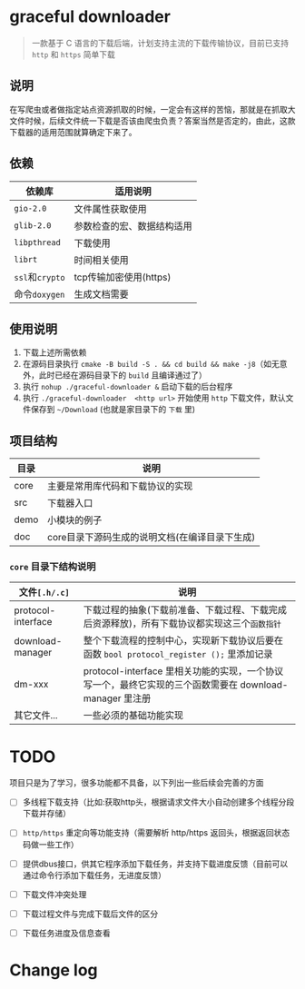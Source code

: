 # graceful downloader

> 一款基于 C 语言的下载后端，计划支持主流的下载传输协议，目前已支持 `http` 和 `https` 简单下载

## 说明

在写爬虫或者做指定站点资源抓取的时候，一定会有这样的苦恼，那就是在抓取大文件时候，后续文件统一下载是否该由爬虫负责？答案当然是否定的，由此，这款下载器的适用范围就算确定下来了。

## 依赖

|依赖库|适用说明|
| --- | --- |
|`gio-2.0`|文件属性获取使用|
|`glib-2.0`|参数检查的宏、数据结构适用|
|`libpthread`|下载使用|
|`librt`|时间相关使用|
|`ssl`和`crypto`|tcp传输加密使用(https)|
|命令`doxygen`|生成文档需要|

## 使用说明

1. 下载上述所需依赖
2. 在源码目录执行 `cmake -B build -S . && cd build && make -j8`（如无意外，此时已经在源码目录下的 `build` 且编译通过了）
3. 执行 `nohup ./graceful-downloader &` 启动下载的后台程序
4. 执行 `./graceful-downloader  <http url>` 开始使用 `http` 下载文件，默认文件保存到 `~/Download` (也就是家目录下的 `下载` 里)

## 项目结构

|目录|说明|
|---|---|
|core|主要是常用库代码和下载协议的实现|
|src|下载器入口|
|demo|小模块的例子|
|doc|core目录下源码生成的说明文档(在编译目录下生成)|

### `core` 目录下结构说明

|文件`[.h/.c]`|说明|
| --- | --- |
|protocol-interface|下载过程的抽象(下载前准备、下载过程、下载完成后资源释放)，所有下载协议都实现这三个`函数指针`|
|download-manager|整个下载流程的控制中心，实现新下载协议后要在函数 `bool protocol_register ();` 里添加记录|
|dm-xxx|protocol-interface 里相关功能的实现，一个协议写一个，最终它实现的三个函数需要在 download-manager 里注册|
|其它文件...|一些必须的基础功能实现|


# TODO

项目只是为了学习，很多功能都不具备，以下列出一些后续会完善的方面

- [ ] 多线程下载支持（比如:获取http头，根据请求文件大小自动创建多个线程分段下载并存储）
- [ ] `http/https` 重定向等功能支持（需要解析 http/https 返回头，根据返回状态码做一些工作）
- [ ] 提供dbus接口，供其它程序添加下载任务，并支持下载进度反馈（目前可以通过命令行添加下载任务，无进度反馈）
- [ ] 下载文件冲突处理
- [ ] 下载过程文件与完成下载后文件的区分
- [ ] 下载任务进度及信息查看


# Change log

